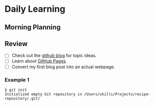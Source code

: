 # Daily Learning

## Morning Planning

## Review

- [ ] Check out the [github blog](https://github.blog/) for topic ideas.
- [ ] Learn about [GitHub Pages](https://skills.github.com/#first-day-on-github).
- [ ] Convert my first blog post into an actual webpage.

### Example 1
```
$ git init
Initialized empty Git repository in /Users/skills/Projects/recipe-repository/.git/
```
